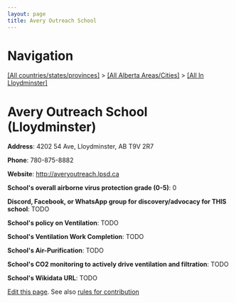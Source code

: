 ```yaml
---
layout: page
title: Avery Outreach School
---
```

# Navigation

[[All countries/states/provinces]](../../..) > [[All Alberta Areas/Cities]](../..) > [[All In Lloydminster]](..)

# Avery Outreach School (Lloydminster)

**Address**: 4202 54 Ave, Lloydminster, AB T9V 2R7

**Phone**: 780-875-8882

**Website**: <http://averyoutreach.lpsd.ca>

**School's overall airborne virus protection grade (0-5)**: 0

**Discord, Facebook, or WhatsApp group for discovery/advocacy for THIS school**: TODO

**School's policy on Ventilation**: TODO

**School's Ventilation Work Completion**: TODO

**School's Air-Purification**: TODO

**School's CO2 monitoring to actively drive ventilation and filtration**: TODO

**School's Wikidata URL**: TODO


[Edit this page](https://github.com/ventilate-schools/AB/edit/main/./Lloydminster/Avery_Outreach_School.md). See also [rules for contribution](../../../contribution-rules/)